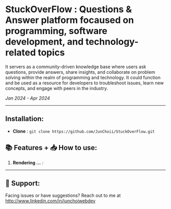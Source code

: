 # StuckOverFlow : Questions & Answer platform focaused on programming, software development, and technology-related topics

It servers as a community-driven knowledge base where users ask questions, provide answers, share insights, and collaborate on problem solving within the realm of programming and technology. It could function and be used as a resource for developers to troubleshoot issues, learn new concepts, and engage with peers in the industry.

_Jan 2024 - Apr 2024_

---

## Installation:

- **Clone** :  ```git clone https://github.com/JunChoii/StuckOverFlow.git```

## 📚 Features + 📥 How to use:

1. **Rendering ...** : 

---

## 🤝 Support:

Facing issues or have suggestions? Reach out to me at http://www.linkedin.com/in/junchoiwebdev
